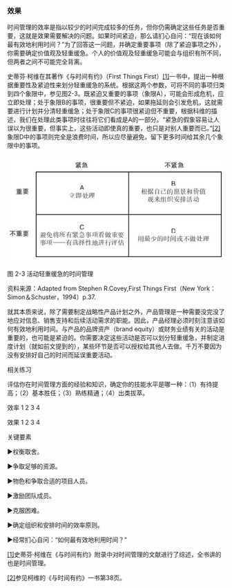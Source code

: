 ### 效果

时间管理的效率是指以较少的时间完成较多的任务，但你仍需确定这些任务是否重要，这就是效果需要解决的问题。如果时间紧迫，那么请扪心自问：“现在该如何最有效地利用时间？”为了回答这一问题，并确定重要事项（除了紧迫事项之外），你需要确定价值观及轻重缓急。个人的价值观及轻重缓急可能会与组织有所不同，但两者之间不可能完全背离。

史蒂芬·柯维在其著作《与时间有约》（First Things First）[[1]](part0040.xhtml#ch1-back)一书中，提出一种根据重要性及紧迫性来划分轻重缓急的系统。根据这两个参数，可将不同的事项归类到四个象限中，参见图2-3。既紧迫又重要的事项（象限A），可能会形成危机，应立即处理；处于象限B的事项，很重要但不紧迫，如果拖延则会引发危机，这就需要进行计划并分清轻重缓急；处于象限C的事项很紧迫但不重要，根据科维的描述，我们在处理此类事项时往往将它们看成是A的一部分。“紧急的假象容易让人误以为很重要，但事实上，这些活动即使真的重要，也只是对别人重要而已。”[[2]](part0040.xhtml#ch2-back)象限D中的事项则完全是浪费时间，所以应尽量避免，留下更多时间给其余几个象限中的事项。

![](images/image01224_jpeg)

图 2-3 活动轻重缓急的时间管理 

资料来源：Adapted from Stephen R.Covey,First Things First（New York：Simon＆Schuster，1994）p.37. 

就其本质来说，除了需要制定战略性产品计划之外，产品管理是一种需要没完没了地应对信息、销售支持和后续活动需求的职能。因此，产品经理必须时刻注意该如何有效地利用时间。与产品的品牌资产（brand equity）或财务业绩有关的活动是重要的，也可能是紧迫的。你需要决定这些活动是否可以划分轻重缓急，并制定进度计划（就如前文提到的），某些环节是否可以授权给其他人去做。千万不要因为没有安排好自己的时间而延误重要活动。

相关练习

评估你在时间管理方面的经验和知识，确定你的技能水平是哪一种：（1）有待提高；（2）基本胜任；（3）熟练精通；（4）出类拔萃。

效率 1 2 3 4

效果 1 2 3 4

关键要素

▶权衡取舍。

▶争取足够的资源。

▶物色和争取合适的项目人员。

▶激励团队成员。

▶克服困难。

▶确定组织和安排时间的效率原则。

▶经常扪心自问：“如何最有效地利用时间？”

[[1]](part0040.xhtml#ch1)史蒂芬·柯维在《与时间有约》附录中对时间管理的文献进行了综述，全书讲的也是时间管理。

[[2]](part0040.xhtml#ch2)参见柯维的《与时间有约》一书第38页。

